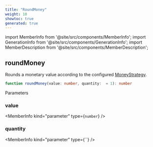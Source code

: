 ```yaml
---
title: "RoundMoney"
weight: 10
showtoc: true
generated: true
---
```

<!-- This file was generated from the Vendure source. Do not modify. Instead, re-run the "docs:build" script -->
import MemberInfo from '@site/src/components/MemberInfo';
import GenerationInfo from '@site/src/components/GenerationInfo';
import MemberDescription from '@site/src/components/MemberDescription';


## roundMoney

<GenerationInfo sourceFile="packages/core/src/common/round-money.ts" sourceLine="13" packageName="@vendure/core" since="2.0.0" />

Rounds a monetary value according to the configured <a href='/reference/typescript-api/money/money-strategy#moneystrategy'>MoneyStrategy</a>.

```ts title="Signature"
function roundMoney(value: number, quantity:  = 1): number
```
Parameters

### value

<MemberInfo kind="parameter" type={`number`} />

### quantity

<MemberInfo kind="parameter" type={``} />

